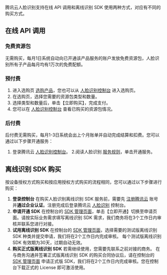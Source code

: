 腾讯云人脸识别支持在线 API 调用和离线识别 SDK 使用两种方式，对应有不同的购买方式。

## 在线 API 调用
### 免费资源包
无需购买，每月1日系统自动向已开通该产品服务的账户发放免费资源包，人脸识别所有子产品每月均有1万次的免费配额。

### 预付费
1. 进入选购页 [选购产品](https://cloud.tencent.com/login?s_url=https%3A%2F%2Fbuy.cloud.tencent.com%2Fiai_face)，您也可以从 [人脸识别控制台](https://cloud.tencent.com/login?s_url=https%3A%2F%2Fconsole.cloud.tencent.com%2Faiface%2Fsource) 进入选购页。
2. 在选购页，选择您需要的资源包类型和数量。
3. 选择类型和数量后，单击【立即购买】，完成支付。
4. 您可以在 [人脸识别控制台](https://cloud.tencent.com/login?s_url=https%3A%2F%2Fconsole.cloud.tencent.com%2Faiface%2Fsource) 查看已购买的资源包情况。

### 后付费
后付费无需购买，每月1-3日系统会出上个月账单并自动完成结算和扣费。您可以通过以下步骤开通服务：
1. 登录腾讯云 [人脸识别控制台](https://console.cloud.tencent.com/aiface)。
2.阅读人脸识别 [服务规则](https://cloud.tencent.com/document/product/867/32685)，单击开通服务。

## 离线识别 SDK 购买
按设备授权方式购买和按应用授权方式购买的流程相同，您可以通过以下步骤进行购买：
1. **登录控制台**
在购买人脸识别离线识别 SDK 服务前，需要先 [注册腾讯云](https://cloud.tencent.com/document/product/378/17985) 账号并**通过企业认证**。注册完成后登录腾讯云 [人脸识别](https://console.cloud.tencent.com/aiface) 控制台。 
2. **申请开通 SDK**
在控制台的 [SDK 管理页面](https://console.cloud.tencent.com/aiface/sdk)，单击【立即开通】切换至申请页面。请按实际业务需求填写离线识别 SDK 需求，我们商务将在3个工作日内审核并联系您进行对接。
3. **试用离线识别 SDK**
在控制台的 [SDK 管理页面](https://console.cloud.tencent.com/aiface/sdk)，选择需要的测试版离线识别 SDK 种类并提交申请，我们将在2个工作日内完成审核。
每个测试版离线识别 SDK 有效期为30天，过期自动无效。
4. **购买正式版离线识别 SDK**
若需继续使用，您需要先联系之前对接的商务。
在与商务沟通并签署正式版离线识别 SDK 的购买合同协议后，请在控制台的 [SDK 管理页面](https://console.cloud.tencent.com/aiface/sdk) 申请正式版 SDK，我们将在2个工作日内完成审核。您在控制台下载正式的 License 即可激活使用。



 
